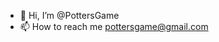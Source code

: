 - 👋 Hi, I’m @PottersGame
- 📫 How to reach me pottersgame@gmail.com

<!---
PottersGame/PottersGame is a ✨ special ✨ repository because its `README.md` (this file) appears on your GitHub profile.
You can click the Preview link to take a look at your changes.
--->
